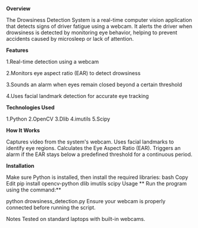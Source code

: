 **Overview**


The Drowsiness Detection System is a real-time computer vision application that detects signs of driver fatigue using a webcam. It alerts the driver when drowsiness is detected by monitoring eye behavior, helping to prevent accidents caused by microsleep or lack of attention.

**Features**


  1.Real-time detection using a webcam

  2.Monitors eye aspect ratio (EAR) to detect drowsiness

  3.Sounds an alarm when eyes remain closed beyond a certain threshold

  4.Uses facial landmark detection for accurate eye tracking

**Technologies Used**


  1.Python
  2.OpenCV
  3.Dlib
  4.imutils
  5.Scipy

**How It Works**


  Captures video from the system's webcam.
  Uses facial landmarks to identify eye regions.
  Calculates the Eye Aspect Ratio (EAR).
  Triggers an alarm if the EAR stays below a predefined threshold for a continuous period.

**Installation**


Make sure Python is installed, then install the required libraries:
bash
Copy
Edit
pip install opencv-python dlib imutils scipy
Usage
**
Run the program using the command:**

python drowsiness_detection.py
Ensure your webcam is properly connected before running the script.

Notes
Tested on standard laptops with built-in webcams.


